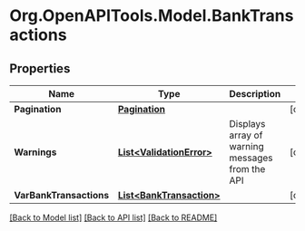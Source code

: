 # Org.OpenAPITools.Model.BankTransactions

## Properties

Name | Type | Description | Notes
------------ | ------------- | ------------- | -------------
**Pagination** | [**Pagination**](Pagination.md) |  | [optional] 
**Warnings** | [**List&lt;ValidationError&gt;**](ValidationError.md) | Displays array of warning messages from the API | [optional] 
**VarBankTransactions** | [**List&lt;BankTransaction&gt;**](BankTransaction.md) |  | [optional] 

[[Back to Model list]](../README.md#documentation-for-models) [[Back to API list]](../README.md#documentation-for-api-endpoints) [[Back to README]](../README.md)


